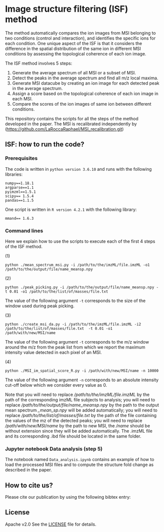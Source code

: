 # Image structure filtering (ISF) method

The method automatically compares the ion images from MSI belonging to two conditions (control and interaction), and identifies the specific ions for each condition. One unique aspect of the ISF is that it considers the difference in the spatial distribution of the same ion in different MSI conditions by assessing the topological coherence of each ion image.

The ISF method involves 5 steps:

1. Generate the average spectrum of all MSI or a subset of MSI.
2. Detect the peaks in the average spectrum and find all m/z local maxima.
3. Generate MSI datacube by creating an ion image for each detected peak in the average spectrum.
4. Assign a score based on the topological coherence of each ion image in each MSI.
5. Compare the scores of the ion images of same ion between different conditions.


This repository contains the scripts for all the steps of the method developed in the paper. The MSI is recalibrated independently by (https://github.com/LaRoccaRaphael/MSI_recalibration.git)



## ISF: how to run the code? 

### Prerequisites 
The code is written in <code>python version 3.6.10</code> and runs with the following libraries: 

```
numpy==1.18.1 
argparse==1.1
pyimzml==1.5.1
scipy== 1.5.4
pandas==1.1.5
```

One script is written in <code>R version 4.2.1</code> with the following library: 
    
```
mmand== 1.6.3
```

### Command lines

Here we explain how to use the scripts to execute each of the first 4 steps of the ISF method.

(1)
```
python ./mean_spectrum_msi.py -i /path/to/the/imzML/file.imzML -o1 /path/to/the/output/file/name_meansp.npy
```

(2)
```
python ./peak_picking.py -i /path/to/the/output/file/name_meansp.npy -t 0.01 -o1 /path/to/the/list/of/masses/file.txt
```
The value of the following argument <code>-t</code> corresponds to the size of the window used during peak picking.

(3)
```
python ./create_msi_da.py -i /path/to/the/imzML/file.imzML -i2 /path/to/the/list/of/masses/file.txt  -t 0.01 -o1 /path/with/new/MSI/name
```
The value of the following argument <code>-t</code> corresponds to the m/z window around the m/z from the peak list from which we report the maximum intensity value detected in each pixel of an MSI. 

(4)
```
python ./MSI_im_spatial_score_R.py -i /path/with/new/MSI/name -n 10000
```

The value of the following argument <code>-n</code> corresponds to an absolute intensity cut-off below which we consider every value as 0. 

Note that you will need to replace */path/to/the/imzML/file.imzML*  by the path of the corresponding imzML file subjects to analysis; you will need to replace  */path/to/the/output/file/name_meansp.npy* by the path to the output mean spectrum *_mean_sp.npy* will be added automatically; you will need to replace */path/to/the/list/of/masses/file.txt* by the path of the file containing the values of the mz of the detected peaks; you will need to replace  */path/with/new/MSI/name* by the path to new MSI, the */name* should be without extension since they will be added automatically. The .imzML file and its corresponding .ibd file should be located in the same folder.
    
### Jupyter notebook Data analysis (step 5)
    
The notebook named <code>Data_analysis.ipynb</code> contains an example of how to load the processed MSI files and to compute the structure fold change as described in the paper.




## How to cite us?
Please cite our publication by using the following bibtex entry:



## License

Apache v2.0
See the [LICENSE](LICENSE) file for details.